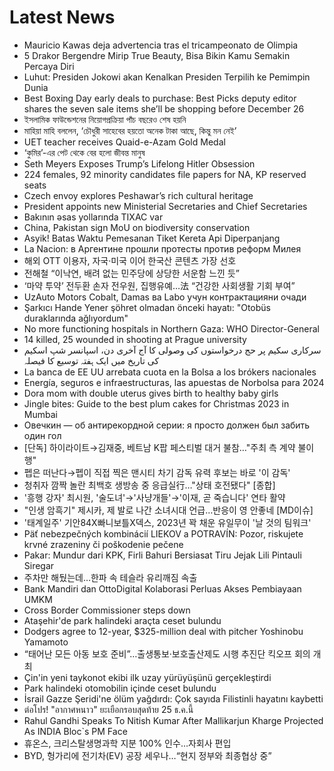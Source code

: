 # Latest News
-  Mauricio Kawas deja advertencia tras el tricampeonato de Olimpia
-  5 Drakor Bergendre Mirip True Beauty, Bisa Bikin Kamu Semakin Percaya Diri
-  Luhut: Presiden Jokowi akan Kenalkan Presiden Terpilih ke Pemimpin Dunia
-  Best Boxing Day early deals to purchase: Best Picks deputy editor shares the seven sale items she’ll be shopping before December 26
-  ইসলামিক ফাউন্ডেশনের নিয়োগপ্রক্রিয়া পাঁচ বছরেও শেষ হয়নি
-  মাহিয়া মাহি বললেন, ‘চৌধুরী সাহেবের হয়তো অনেক টাকা আছে, কিন্তু মন নেই’
-  UET teacher receives Quaid-e-Azam Gold Medal
-  ‘কুমির’-এর পেট থেকে বের হলো জীবন্ত মানুষ
-  Seth Meyers Exposes Trump’s Lifelong Hitler Obsession
-  224 females, 92 minority candidates file papers for NA, KP reserved seats
-  Czech envoy explores Peshawar’s rich cultural heritage
-  President appoints new Ministerial Secretaries and Chief Secretaries
-  Bakının əsas yollarında TIXAC var
-  China, Pakistan sign MoU on biodiversity conservation
-  Asyik! Batas Waktu Pemesanan Tiket Kereta Api Diperpanjang
-  La Nacion: в Аргентине прошли протесты против реформ Милея
-  해외 OTT 이용자, 자국·미국 이어 한국산 콘텐츠 가장 선호
-  전해철 “이낙연, 배려 없는 민주당에 상당한 서운함 느낀 듯”
-  ‘마약 투약’ 전두환 손자 전우원, 집행유예…法 “건강한 사회생활 기회 부여”
-  UzAuto Motors Cobalt, Damas ва Labo учун контрактацияни очади
-  Şarkıcı Hande Yener şöhret olmadan önceki hayatı: "Otobüs duraklarında ağlıyordum"
-  No more functioning hospitals in Northern Gaza: WHO Director-General
-  14 killed, 25 wounded in shooting at Prague university
-  سرکاری سکیم پر حج درخواستوں کی وصولی کا آج آخری دن، اسپانسر شپ اسکیم کی تاریخ میں ایک ہفتہ توسیع کا فیصلہ
-  La banca de EE UU arrebata cuota en la Bolsa a los brókers nacionales
-  Energía, seguros e infraestructuras, las apuestas de Norbolsa para 2024
-  Dora mom with double uterus gives birth to healthy baby girls
-  Jingle bites: Guide to the best plum cakes for Christmas 2023 in Mumbai
-  Овечкин — об антирекордной серии: я просто должен был забить один гол
-  [단독] 하이라이트→김재중, 베트남 K팝 페스티벌 대거 불참…"주최 측 계약 불이행"
-  펩은 떠난다→펩이 직접 찍은 맨시티 차기 감독 유력 후보는 바로 '이 감독'
-  청취자 깜짝 놀란 최백호 생방송 중 응급실行…"상태 호전됐다" [종합]
-  '흥행 강자' 최시원, '술도녀'→'사냥개들'→'이재, 곧 죽습니다' 연타 활약
-  "인생 암흑기" 제시카, 제 발로 나간 소녀시대 언급…반응이 영 안좋네 [MD이슈]
-  '태계일주' 기안84X빠니보틀X덱스, 2023년 꽉 채운 유일무이 '날 것의 팀워크'
-  Päť nebezpečných kombinácií LIEKOV a POTRAVÍN: Pozor, riskujete krvné zrazeniny či poškodenie pečene
-  Pakar: Mundur dari KPK, Firli Bahuri Bersiasat Tiru Jejak Lili Pintauli Siregar
-  주차만 해뒀는데…한파 속 테슬라 유리깨짐 속출
-  Bank Mandiri dan OttoDigital Kolaborasi Perluas Akses Pembiayaan UMKM
-  Cross Border Commissioner steps down
-  Ataşehir'de park halindeki araçta ceset bulundu
-  Dodgers agree to 12-year, $325-million deal with pitcher Yoshinobu Yamamoto
-  “태어난 모든 아동 보호 준비”…출생통보‧보호출산제도 시행 추진단 킥오프 회의 개최
-  Çin'in yeni taykonot ekibi ilk uzay yürüyüşünü gerçekleştirdi
-  Park halindeki otomobilin içinde ceset bulundu
-  İsrail Gazze Şeridi'ne ölüm yağdırdı: Çok sayıda Filistinli hayatını kaybetti
-  ต่อโปร! "อากาศหนาว" ยะเยือกรอบสุดท้าย 25 ธ.ค.นี้
-  Rahul Gandhi Speaks To Nitish Kumar After Mallikarjun Kharge Projected As INDIA Bloc`s PM Face
-  휴온스, 크리스탈생명과학 지분 100% 인수…자회사 편입
-  BYD, 헝가리에 전기차(EV) 공장 세우나…“현지 정부와 최종협상 중”
